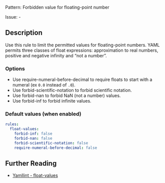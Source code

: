 Pattern: Forbidden value for floating-point number

Issue: -

## Description

Use this rule to limit the permitted values for floating-point numbers. YAML permits three classes of float expressions: approximation to real numbers, positive and negative infinity and “not a number”.

### Options

- Use require-numeral-before-decimal to require floats to start with a numeral (ex `0.0` instead of `.0`).
- Use forbid-scientific-notation to forbid scientific notation.
- Use forbid-nan to forbid NaN (not a number) values.
- Use forbid-inf to forbid infinite values.

### Default values (when enabled)

```yaml
rules:
  float-values:
    forbid-inf: false
    forbid-nan: false
    forbid-scientific-notation: false
    require-numeral-before-decimal: false
```

## Further Reading

* [Yamllint - float-values](https://yamllint.readthedocs.io/en/stable/rules.html#module-yamllint.rules.float_values)